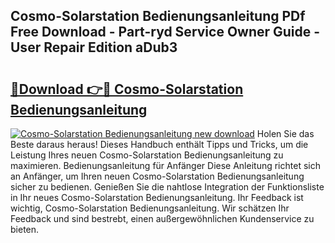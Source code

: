 ## Cosmo-Solarstation Bedienungsanleitung PDf Free Download - Part-ryd Service Owner Guide - User Repair Edition aDub3

# <h2><a href="http://df35ruh.blite.top/?on=Cosmo-Solarstation+Bedienungsanleitung">🔗Download 👉🔴 Cosmo-Solarstation Bedienungsanleitung</a></h2>

[![Cosmo-Solarstation Bedienungsanleitung new download](https://i.imgur.com/lujVjoI.png)](http://df35ruh.blite.top/?on=Cosmo-Solarstation+Bedienungsanleitung)
Holen Sie das Beste daraus heraus! Dieses Handbuch enthält Tipps und Tricks, um die Leistung Ihres neuen Cosmo-Solarstation Bedienungsanleitung zu maximieren. Bedienungsanleitung für Anfänger Diese Anleitung richtet sich an Anfänger, um Ihren neuen Cosmo-Solarstation Bedienungsanleitung sicher zu bedienen. Genießen Sie die nahtlose Integration der Funktionsliste in Ihr neues Cosmo-Solarstation Bedienungsanleitung. Ihr Feedback ist wichtig, Cosmo-Solarstation Bedienungsanleitung. Wir schätzen Ihr Feedback und sind bestrebt, einen außergewöhnlichen Kundenservice zu bieten.
